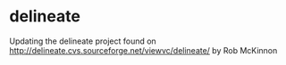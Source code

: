 delineate
=========

Updating the delineate project found on http://delineate.cvs.sourceforge.net/viewvc/delineate/ by Rob McKinnon
